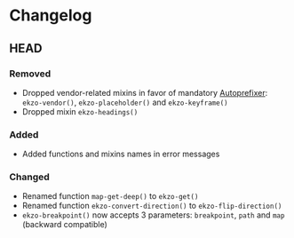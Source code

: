 # Changelog

## HEAD
### Removed
- Dropped vendor-related mixins in favor of mandatory [Autoprefixer](https://github.com/postcss/autoprefixer): `ekzo-vendor()`, `ekzo-placeholder()` and `ekzo-keyframe()`
- Dropped mixin `ekzo-headings()`
### Added
- Added functions and mixins names in error messages
### Changed
- Renamed function `map-get-deep()` to `ekzo-get()`
- Renamed function `ekzo-convert-direction()` to `ekzo-flip-direction()`
- `ekzo-breakpoint()` now accepts 3 parameters: `breakpoint`, `path` and `map` (backward compatible)